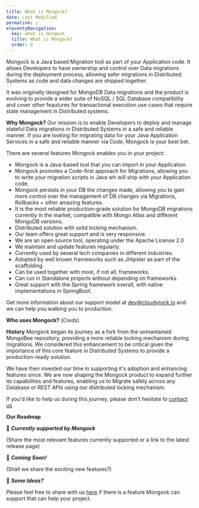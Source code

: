 ```yaml
---
title: What is Mongock?
date: Last Modified 
permalink: /
eleventyNavigation:
  key: what is mongock 
  title: What is Mongock?
  order: 0
---
```

Mongock is a Java based Migration tool as part of your Application code. It allows Developers to have ownership and control over Data migrations during the deployment process, allowing safer migrations in Distributed Systems as code and data changes are shipped together. 

It was originally designed for MongoDB Data migrations and the product is evolving to provide a wider suite of NoSQL / SQL Database compatibility and cover other feautures for transactional execution use cases that require state management in Distributed systems. 

**Why Mongock?**
Our mission is to enable Developers to deploy and manage stateful Data migrations in Distributed Systems in a safe and reliable manner. If you are looking for migrating data for your Java Application Services in a safe and reliable manner via Code, Mongock is your best bet.

There are several features Mongock enables you in your project:
- Mongock is a Java-based tool that you can import in your Application.
- Mongock promotes a Code-first approach for Migrations, allowing you to write your migration scripts in Java wh will ship with your Application code.
- Mongock persists in your DB the changes made, allowing you to gain more control over the management of DB changes via Migrations, Rollbacks + other amazing features.
- It is the most reliable production-grade solution for MongoDB migrations currently in the market, compatible with Mongo Atlas and different MongoDB versions.
- Distributed solution with solid locking mechanism.
- Our team offers great support and is very responsive.
- We are an open source tool, operating under the Apache License 2.0 
- We maintain and update features regularly.
- Currently used by several tech companies in different industries.
- Adopted by well known frameworks such as JHipster as part of the scaffolding.
- Can be used together with most, if not all, frameworks.
- Can run in Standalone projects without depending on frameworks.
- Great support with the Spring framework overall, with native implementations in SpringBoot.

Get more information about our support model at dev@cloudyrock.io​ and we can help you walking you to production. 


**Who uses Mongock?**
(_Creds_)

**History**
Mongock began its journey as a fork from the unmantained MongoBee repository, providing a more reliable locking mechanism during migrations. We considered this enhancement to be critical given the importance of this core feature in Distributed Systems to provide a production-ready solution. 

We have then invested our time in supporting it's adoption and enhancing features since. We are now shaping the Mongock product to expand further its capabilities and features, enabling us to Migrate safely across any Database or REST APIs using our distributed locking mechanism.

If you'd like to help us during this journey, please don't hesitate to [contact us](mailto:dev@cloudyrock.io)


**Our Roadmap**


🚀  ***Currently supported by Mongock***

(Share the most relevant features currently supported or a link to the latest release page)

🤖  ***Coming Soon!*** 

(Shall we share the exciting new features?)

🧠  ***Some Ideas?***

Please feel free to share with us [here](mailto:dev@cloudyrock.io) if there is a feature Mongock can support that can help your project. 